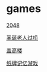 # games

[2048](https://wtlumos.github.io/games/2048)

[圣诞老人过桥](https://wtlumos.github.io/games/bridge)

[盖高楼](https://wtlumos.github.io/games/house)

[纸牌记忆游戏](https://wtlumos.github.io/games/memory)